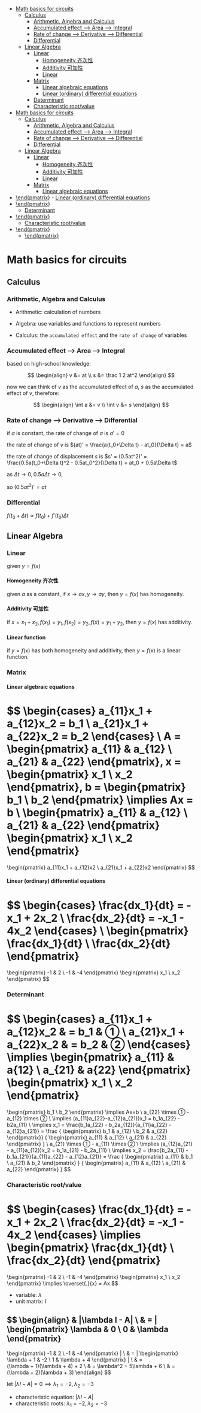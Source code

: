 - [Math basics for circuits](#math-basics-for-circuits)
  - [Calculus](#calculus)
    - [Arithmetic, Algebra and Calculus](#arithmetic-algebra-and-calculus)
    - [Accumulated effect --\> Area --\> Integral](#accumulated-effect----area----integral)
    - [Rate of change --\> Derivative --\> Differential](#rate-of-change----derivative----differential)
    - [Differential](#differential)
  - [Linear Algebra](#linear-algebra)
    - [Linear](#linear)
      - [Homogeneity 齐次性](#homogeneity-齐次性)
      - [Additivity 可加性](#additivity-可加性)
      - [Linear](#linear-1)
    - [Matrix](#matrix)
      - [Linear algebraic equations](#linear-algebraic-equations)
      - [Linear (ordinary) differential equations](#linear-ordinary-differential-equations)
    - [Determinant](#determinant)
    - [Characteristic root/value](#characteristic-rootvalue)
- [Math basics for circuits](#math-basics-for-circuits)
  - [Calculus](#calculus)
    - [Arithmetic, Algebra and Calculus](#arithmetic-algebra-and-calculus)
    - [Accumulated effect --\> Area --\> Integral](#accumulated-effect----area----integral)
    - [Rate of change --\> Derivative --\> Differential](#rate-of-change----derivative----differential)
    - [Differential](#differential)
  - [Linear Algebra](#linear-algebra)
    - [Linear](#linear)
      - [Homogeneity 齐次性](#homogeneity-齐次性)
      - [Additivity 可加性](#additivity-可加性)
      - [Linear](#linear-1)
    - [Matrix](#matrix)
      - [Linear algebraic equations](#linear-algebraic-equations)
- [\\end{pmatrix}](#endpmatrix)
      - [Linear (ordinary) differential equations](#linear-ordinary-differential-equations)
- [\\end{pmatrix}](#endpmatrix-1)
    - [Determinant](#determinant)
- [\\end{pmatrix}](#endpmatrix-2)
    - [Characteristic root/value](#characteristic-rootvalue)
- [\\end{pmatrix}](#endpmatrix-3)
  - [\\end{pmatrix}](#endpmatrix-4)


# Math basics for circuits

## Calculus

### Arithmetic, Algebra and Calculus

- Arithmetic: calculation of numbers

- Algebra: use variables and functions to represent numbers

- Calculus: the `accumulated effect` and the `rate of change` of variables

### Accumulated effect --> Area --> Integral

based on high-school knowledge:

$$
\begin{align}
v &= at \\
s &= \frac 1 2 at^2
\end{align}
$$

now we can think of $v$ as the accumulated effect of $a$, $s$ as the accumulated effect of $v$, therefore:

$$
\begin{align}
\int a &= v \\
\int v &= s
\end{align}
$$

### Rate of change --> Derivative --> Differential

if $a$ is constant, the rate of change of $a$ is $a'=0$

the rate of change of $v$ is $(at)' = \frac{a(t_0+\Delta t) - at_0}{\Delta t} = a$

the rate of change of displacement $s$ is $s' = (0.5at^2)' = \frac{0.5a(t_0+\Delta t)^2 - 0.5at_0^2}{\Delta t} = at_0 + 0.5a\Delta t$

as $\Delta t \rightarrow 0, 0.5a\Delta t \rightarrow 0$,

so $(0.5at^2)'=at$


### Differential

$f(t_0+\Delta t) \approx f(t_0) + f'(t_0)\Delta t$


## Linear Algebra

### Linear

given $y=f(x)$

#### Homogeneity 齐次性

given $a$ as a constant, if $x\rightarrow ax, y\rightarrow ay$, then $y=f(x)$ has homogeneity.

#### Additivity 可加性

if $x=x_1+x_2, f(x_1)=y_1, f(x_2)=y_2, f(x) = y_1+y_2$, then $y=f(x)$ has additivity.

#### Linear function

if $y=f(x)$ has both homogeneity and additivity, then $y=f(x)$ is a linear function.

### Matrix

#### Linear algebraic equations

$$
\begin{cases}
a_{11}x_1 + a_{12}x_2 = b_1 \\
a_{21}x_1 + a_{22}x_2 = b_2
\end{cases} \\
A = 
\begin{pmatrix}
a_{11} & a_{12} \\
a_{21} & a_{22}
\end{pmatrix},
x = 
\begin{pmatrix}
x_1 \\
x_2
\end{pmatrix},
b = 
\begin{pmatrix}
b_1 \\
b_2
\end{pmatrix}
\implies
Ax = b
\\
\begin{pmatrix}
a_{11} & a_{12} \\
a_{21} & a_{22}
\end{pmatrix}
\begin{pmatrix}
x_1 \\
x_2
\end{pmatrix}
=
\begin{pmatrix}
a_{11}x_1 + a_{12}x2 \\
a_{21}x_1 + a_{22}x2
\end{pmatrix}
$$

#### Linear (ordinary) differential equations

$$
\begin{cases}
\frac{dx_1}{dt} = -x_1 + 2x_2 \\
\frac{dx_2}{dt} = -x_1 - 4x_2
\end{cases}
\\
\begin{pmatrix}
\frac{dx_1}{dt} \\
\frac{dx_2}{dt}
\end{pmatrix}
=
\begin{pmatrix}
-1 & 2 \\
-1 & -4
\end{pmatrix}
\begin{pmatrix}
x_1 \\
x_2
\end{pmatrix}
$$

### Determinant

$$
\begin{cases}
a_{11}x_1 + a_{12}x_2 & = b_1 & ① \\
a_{21}x_1 + a_{22}x_2 & = b_2 & ②
\end{cases}
\implies
\begin{pmatrix}
a_{11} & a{12} \\
a_{21} & a{22}
\end{pmatrix}
\begin{pmatrix}
x_1 \\
x_2
\end{pmatrix}
=
\begin{pmatrix}
b_1 \\
b_2
\end{pmatrix}
\implies
Ax=b
\\
a_{22} \times ① - a_{12} \times ② \\
\implies (a_{11}a_{22}-a_{12}a_{21})x_1 = b_1a_{22} - b2a_{11} \\
\implies x_1 = \frac{b_1a_{22} - b_2a_{12}}{a_{11}a_{22} - a_{12}a_{21}} =
\frac
{
\begin{pmatrix}
b_1 & a_{12} \\
b_2 & a_{22}
\end{pmatrix}}
{
\begin{pmatrix}
a_{11} & a_{12} \\
a_{21} & a_{22}
\end{pmatrix}
}
\\
a_{21} \times ① - a_{11} \times ② \\
\implies (a_{12}a_{21} - a_{11}a_{12})x_2 = b_1a_{21} - b_2a_{11} \\
\implies x_2 = \frac{b_2a_{11} - b_1a_{21}}{a_{11}a_{22} - a_{12}a_{21}} = 
\frac
{
\begin{pmatrix}
a_{11} & b_1 \\
a_{21} & b_2
\end{pmatrix}
}
{
\begin{pmatrix}
a_{11} & a_{12} \\
a_{21} & a_{22}
\end{pmatrix}
}
$$

### Characteristic root/value

$$
\begin{cases}
\frac{dx_1}{dt} = -x_1 + 2x_2 \\
\frac{dx_2}{dt} = -x_1 - 4x_2
\end{cases}
\implies
\begin{pmatrix}
\frac{dx_1}{dt} \\
\frac{dx_2}{dt}
\end{pmatrix}
=
\begin{pmatrix}
-1 & 2 \\
-1 & -4
\end{pmatrix}
\begin{pmatrix}
x_1 \\
x_2
\end{pmatrix}
\implies
\overset{.}{x} = Ax
$$

- variable: $\lambda$
- unit matrix: $I$

$$
\begin{align}
& |\lambda I - A| \\
& = |
\begin{pmatrix}
\lambda & 0 \\
0 & \lambda
\end{pmatrix}
-
\begin{pmatrix}
-1 & 2 \\
-1 & -4
\end{pmatrix}
| \\
& =
|
\begin{pmatrix}
\lambda + 1 & -2 \\
1 & \lambda + 4
\end{pmatrix}
| \\
& =  
(\lambda + 1)(\lambda + 4) + 2 \\
& = \lambda^2 + 5\lambda + 6 \\
& = (\lambda + 2)(\lambda + 3)
\end{align}
$$

let $|\lambda I - A|=0 \implies \lambda_1 = -2, \lambda_2 = -3$

- characteristic equation: $|\lambda I - A|$
- characteristic roots: $\lambda_1 = -2, \lambda_2 = -3$
